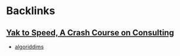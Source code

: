 
# Backlinks
## [Yak to Speed, A Crash Course on Consulting](<Yak to Speed, A Crash Course on Consulting.md>)
- [algoriddims](<algoriddims.md>)

